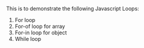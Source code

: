 This is to demonstrate the following Javascript Loops:
1) For loop
2) For-of loop for array
3) For-in loop for object
4) While loop